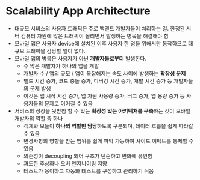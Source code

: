 # Scalability App Architecture

- 대규모 서비스의 사용자 트래픽은 주로 백엔드 개발자들이 처리하는 일. 한정된 서버 컴퓨터 자원에 많은 트래픽이 몰리면서 발생하는 병목을 해결해야 함
- 모바일 앱은 사용자 device에 설치된 이후 사용자 한 명을 위해서만 동작하므로 대규모 트래픽을 감당할 일이 없다.
- 모바일 앱의 병목은 사용자가 아닌 **개발자들로부터** 발생한다.
  - 수 많은 개발자가 하나의 앱을 개발
  - 개발자 수 / 앱의 규모 / 앱이 복잡해지는 속도 사이에 발생하는 **확장성 문제**
  - 빌드 시간 증가, 코드 충돌 증가, 디버깅 시간 증가, 개발 시간 증가 등 개발자들의 문제 발생
  - 이것은 앱 시작 시간 증가, 앱 자원 사용량 증가, 버그 증가, 앱 용량 증가 등 사용자들의 문제로 이어질 수 있음
- 서비스의 성장을 뒷받침 할 수 있는 **확장성 있는 아키텍처를 구축**하는 것이 모바일 개발자의 역할 중 하나
  - 객체와 모듈이 **하나의 역할만 담당**하도록 구분되며, 데이터 흐름을 쉽게 따라갈 수 있음
  - 변경사항의 영향을 받는 범위를 쉽게 파악 가능하여 사이드 이펙트를 통제할 수 있음
  - 의존성이 decoupling 되어 구조가 단순하고 변화에 유연함
  - 과도한 추상화나 오버 엔지니어링 지양
  - 테스트가 용이하고 자동화 테스트를 구성하고 관리하기 쉬움
